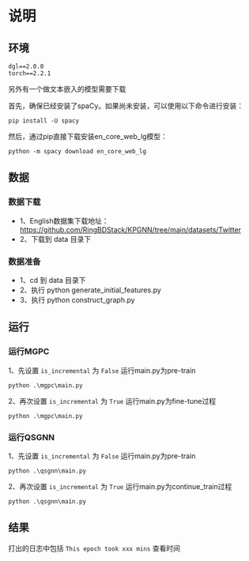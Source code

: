# 说明

## 环境

```shell
dgl==2.0.0
torch==2.2.1
```

另外有一个做文本嵌入的模型需要下载

首先，确保已经安装了spaCy。如果尚未安装，可以使用以下命令进行安装：
```shell
pip install -U spacy
```
然后，通过pip直接下载安装en_core_web_lg模型：
```shell
python -m spacy download en_core_web_lg
```

## 数据

### 数据下载

* 1、English数据集下载地址：https://github.com/RingBDStack/KPGNN/tree/main/datasets/Twitter
* 2、下载到 data 目录下

### 数据准备

* 1、cd 到 data 目录下
* 2、执行 python generate_initial_features.py
* 3、执行 python construct_graph.py

## 运行

### 运行MGPC

1、先设置 `is_incremental` 为 `False` 运行main.py为pre-train
```shell
python .\mgpc\main.py
```

2、再次设置 `is_incremental` 为 `True` 运行main.py为fine-tune过程
```shell
python .\mgpc\main.py
``` 

### 运行QSGNN

1、先设置 `is_incremental` 为 `False` 运行main.py为pre-train
```shell
python .\qsgnn\main.py
```

2、再次设置 `is_incremental` 为 `True` 运行main.py为continue_train过程
```shell
python .\qsgnn\main.py
``` 

## 结果

打出的日志中包括 `This epoch took xxx mins` 查看时间